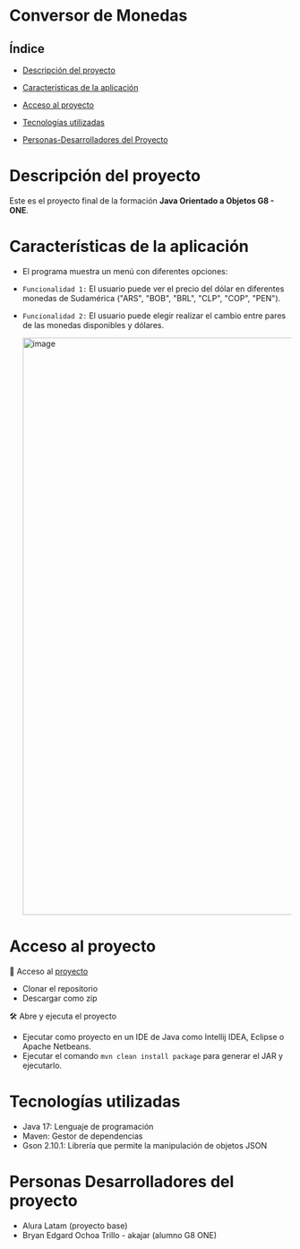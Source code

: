 # Conversor de Monedas

## Índice

* [Descripción del proyecto](#descripción-del-proyecto)

* [Características de la aplicación](#Características-de-la-aplicación)

* [Acceso al proyecto](#acceso-proyecto)

* [Tecnologías utilizadas](#tecnologías-utilizadas)

* [Personas-Desarrolladores del Proyecto](#personas-desarrolladores)

# Descripción del proyecto
Este es el proyecto final de la formación **Java Orientado a Objetos G8 - ONE**.

# Características de la aplicación
- El programa muestra un menú con diferentes opciones: 
- `Funcionalidad 1:` El usuario puede ver el precio del dólar en diferentes monedas de Sudamérica ("ARS", "BOB", "BRL", "CLP", "COP", "PEN").
- `Funcionalidad 2:` El usuario puede elegir realizar el cambio entre pares de las monedas disponibles y dólares.

  <img width="1920" height="1030" alt="image" src="https://github.com/user-attachments/assets/b6ebce9a-3dee-42ba-a8ab-f22fa36bdf9a" />


# Acceso al proyecto
📁 Acceso al [proyecto](https://github.com/akajar/one-conversor-monedas)
- Clonar el repositorio
- Descargar como zip

🛠️ Abre y ejecuta el proyecto
- Ejecutar como proyecto en un IDE de Java como Intellij IDEA, Eclipse o Apache Netbeans.
- Ejecutar el comando `mvn clean install package` para generar el JAR y ejecutarlo.

# Tecnologías utilizadas
- Java 17: Lenguaje de programación
- Maven: Gestor de dependencias
- Gson 2.10.1: Librería que permite la manipulación de objetos JSON

# Personas Desarrolladores del proyecto
- Alura Latam (proyecto base)
- Bryan Edgard Ochoa Trillo - akajar (alumno G8 ONE)
